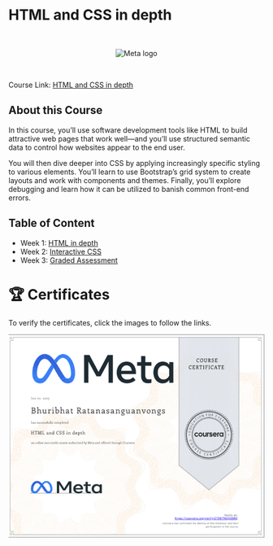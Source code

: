 # HTML and CSS in depth

<br>

<p align="center">
    <img src="https://cdn.worldvectorlogo.com/logos/meta-1.svg" title="Meta logo" 
    alt="Meta logo" height="200"/>
</p>

<br>

Course Link: [HTML and CSS in depth](https://www.coursera.org/learn/html-and-css-in-depth)


## About this Course

In this course, you’ll use software development tools like HTML to build attractive web pages that work well—and you’ll use structured semantic data to control how websites appear to the end user.   

You will then dive deeper into CSS by applying increasingly specific styling to various elements. You’ll learn to use Bootstrap’s grid system to create layouts and work with components and themes. Finally, you’ll explore debugging and learn how it can be utilized to banish common front-end errors.

<!-- TODO href -->
## Table of Content

- Week 1: [HTML in depth]()
- Week 2: [Interactive CSS]()
- Week 3: [Graded Assessment]()


<!-- TODO href -->
# 🏆 Certificates 
To verify the certificates, click the images to follow the links.

<p align="middle">
  <a href=""><img src="./Images/Certificate.png" height="400"></a>